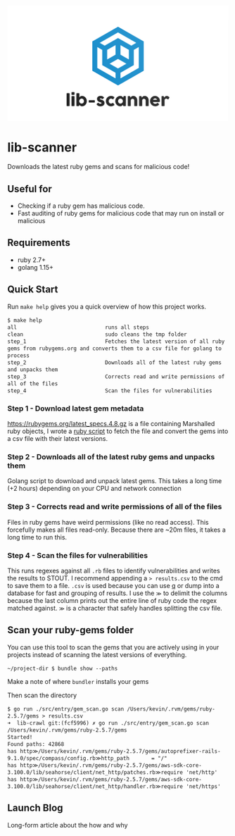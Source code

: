 ![lib-scanner logo](./assets/logo.png)
# lib-scanner

Downloads the latest ruby gems and scans for malicious code!

## Useful for
- Checking if a ruby gem has malicious code.
- Fast auditing of ruby gems for malicious code that may run on install or malicious

## Requirements

- ruby 2.7+
- golang 1.15+

## Quick Start
Run `make help` gives you a quick overview of how this project works.
```
$ make help
all                            runs all steps
clean                          sudo cleans the tmp folder
step_1                         Fetches the latest version of all ruby gems from rubygems.org and converts them to a csv file for golang to process
step_2                         Downloads all of the latest ruby gems and unpacks them
step_3                         Corrects read and write permissions of all of the files
step_4                         Scan the files for vulnerabilities
```

### Step 1 - Download latest gem metadata

https://rubygems.org/latest_specs.4.8.gz is a file containing Marshalled ruby objects, I wrote a [ruby script](/master/script/entry/latest_spec_processor.rb) to fetch the file and convert the gems into a csv file with their latest versions.

### Step 2 - Downloads all of the latest ruby gems and unpacks them

Golang script to download and unpack latest gems. This takes a long time (+2 hours) depending on your CPU and network connection

### Step 3 - Corrects read and write permissions of all of the files

Files in ruby gems have weird permissions (like no read access). This forcefully makes all files read-only. Because there are ~20m files, it takes a long time to run this.

### Step 4 - Scan the files for vulnerabilities

This runs regexes against all `.rb` files to identify vulnerabilities and writes the results to STOUT.
I recommend appending a `> results.csv` to the cmd to save them to a file. `.csv` is used because you can use [q](http://harelba.github.io/q/) or dump into a database for fast and grouping of results. I use the `≫` to delimit the columns because the last column prints out the entire line of ruby code the regex matched against. `≫` is a character that safely handles splitting the csv file.

## Scan your ruby-gems folder

You can use this tool to scan the gems that you are actively using in your projects instead of scanning the latest versions of everything.

```
~/project-dir $ bundle show --paths
```
Make a note of where `bundler` installs your gems

Then scan the directory
```
$ go run ./src/entry/gem_scan.go scan /Users/kevin/.rvm/gems/ruby-2.5.7/gems > results.csv
➜  lib-crawl git:(fcf5996) ✗ go run ./src/entry/gem_scan.go scan /Users/kevin/.rvm/gems/ruby-2.5.7/gems
Started!
Found paths: 42868
has http≫/Users/kevin/.rvm/gems/ruby-2.5.7/gems/autoprefixer-rails-9.1.0/spec/compass/config.rb≫http_path       = "/"
has http≫/Users/kevin/.rvm/gems/ruby-2.5.7/gems/aws-sdk-core-3.100.0/lib/seahorse/client/net_http/patches.rb≫require 'net/http'
has http≫/Users/kevin/.rvm/gems/ruby-2.5.7/gems/aws-sdk-core-3.100.0/lib/seahorse/client/net_http/handler.rb≫require 'net/https'
```

## Launch Blog

Long-form article about the how and why